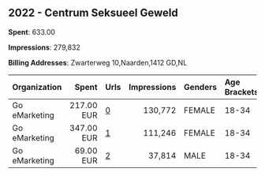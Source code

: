 ## 2022 - Centrum Seksueel Geweld 
**Spent**: 633.00

**Impressions**: 279,832

**Billing Addresses**: Zwarterweg 10,Naarden,1412 GD,NL

|Organization|Spent|Urls|Impressions|Genders|Age Brackets|Country Codes|
|:---|---:|:---|---:|:---|:---|:---|
|Go eMarketing|217.00 EUR|[0](https://www.snap.com/political-ads/asset/ac272081083bd06364cb6981fb3b0960950234787863994ed2374643ea431745?mediaType=mp4)|130,772|FEMALE|18-34|netherlands|
|Go eMarketing|347.00 EUR|[1](https://www.snap.com/political-ads/asset/a1b7cb702d30f68656f38358d9d28f3f92cb0d81c4cef47f8f360ac1f7419d8c?mediaType=mp4)|111,246|FEMALE|18-34|netherlands|
|Go eMarketing|69.00 EUR|[2](https://www.snap.com/political-ads/asset/2bd72a562edc8bf9b600a09265f71c8bc04dcc6f3532ab6f5e468f42d0764bf0?mediaType=mp4)|37,814|MALE|18-34|netherlands|
